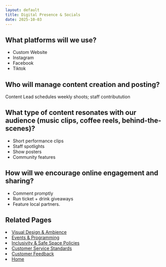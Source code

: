 ```yaml
---
layout: default
title: Digital Presence & Socials
date: 2025-10-03
---
```


## What platforms will we use?
- Custom Website 
- Instagram
- Facebook 
- Tiktok 

## Who will manage content creation and posting?
Content Lead schedules weekly shoots; staff contributution 

## What type of content resonates with our audience (music clips, coffee reels, behind-the-scenes)?
 - Short performance clips
 - Staff spotlights
 - Show posters
 - Community features

## How will we encourage online engagement and sharing?
- Comment promptly
- Run ticket + drink giveaways
- Feature local partners.

## Related Pages
<li><a href="{{ site.baseurl }}/marketing/ambience.html">Visual Design & Ambience</a></li>
<li><a href="{{ site.baseurl }}/marketing/events.html">Events & Programming</a></li>
<li><a href="{{ site.baseurl }}/marketing/policies.html">Inclusivity & Safe Space Policies</a></li>
<li><a href="{{ site.baseurl }}/marketing/standards.html">Customer Service Standards</a></li>
<li><a href="{{ site.baseurl }}/marketing/surveys.html">Customer Feedback</a></li>
<li><a href="{{ site.baseurl }}/index.html">Home</a></li>

